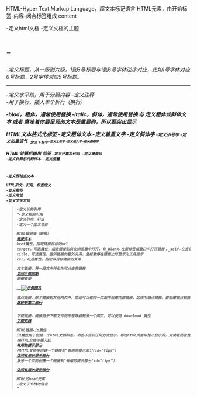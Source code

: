 HTML-Hyper Text Markup Language，超文本标记语言
HTML元素，由开始标签-内容-闭合标签组成
<opening tag>content<closing tag>

<html>-定义html文档
<body>-定义文档的主题
<h1>-<h6>-定义标题，从一级到六级，1到6号标题与1到6号字体逆序对应，比如1号字体对应6号标题，2号字体对应5号标题。
<hr>-定义水平线，用于分隔内容
<!--...-->-定义注释
<br>-用于换行，插入单个折行（换行）

<b>-blod，粗体，通常使用<strong>替换
<i>-italic，斜体，通常使用<em>替换
<b> 与<i> 定义粗体或斜体文本
<strong> 或者 <em>意味着你要呈现的文本是重要的，所以要突出显示

HTML文本格式化标签
<b>-定义粗体文本
<em>-定义着重文字
<i>-定义斜体字
<small>-定义小号字
<strong>-定义加重语气
<sub>-定义下标字
<sup>-定义上标字
<ins>-定义插入字
<del>-定义删除字

HTML‘计算机输出’标签
<code>-定义计算机代码
<kbd>-定义键盘码
<samp>-定义计算机代码样本
<var>-定义变量
<pre>-定义预格式文本

HTML引文，引用，标签定义
<abbr>-定义缩写
<address>-定义地址
<bdo>-定义文字方向
<blockquote>-定义长的引用
<q>-定义短的引用
<cite>-定义引用、引证
<dfn>-定义一个定义项目

HTML超链接（链接）
<a href="url">链接文本</a>
href属性，指定链接目标的url
target，可选属性，指定链接如何在浏览器中打开，有_blank-在新标签或窗口中打开链接；_self-在当前标签或窗口中打开链接。
title，可选属性，提供链接的额外关系，鼠标悬停在链接上时显示为工具提示
rel，可选属性，指定与目标链接的关系

文本链接，将一段文本转化为可点击的链接
<a href="https://www.example.com">访问示例网站</a>
图像链接
<a href="https://www.example.com">
  <img src="example.jpg" alt="示例图片">
</a>
锚点链接，除了链接到其他网页外，您还可以在同一页面内创建内部链接，这称为锚点链接。要创建锚点链接，需要在目标位置使用 <a> 元素定义一个标记，并使用#符号引用该标记。
<a href="#section2">跳转到第二部分</a>
<!-- 在页面中的某个位置 -->
<a name="section2"></a>
下载链接，链接用于下载文件而不是导航到另一个网页，可以使用 download 属性
<a href="document.pdf" download>下载文档</a>

HTML链接-id属性
id属性用于创建一个html文档标签，书签不会以任何方式显示，即在html页面中是不显示的，对读者而言是隐藏的
在HTML文档中插入ID
<a id="tips">有用的提示部分</a>
在HTML文档中创建一个链接到"有用的提示部分(id="tips"）
<a href="#tips">访问有用的提示部分</a>
从另一个页面创建一个链接到"有用的提示部分(id="tips"）
<a href="https://www.runoob.com/html/html-links.html#tips">
访问有用的提示部分</a>

HTML的head元素
<head>-定义了文档的信息
<title>-定义了文档的标题
<base>-定义了页面标签的默认链接地址
<link>-定义了一个文档和外部资源之间的关系
<meta>-定义了HTML文档中的元数据
<script>-定义了客户端的脚本文件
<style>-定义了HTML文档的样式文件

HTML图像标签
<img>-定义图像
<map>-定义图像地图
<area>-定义图像地图中的可点击区域